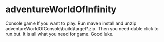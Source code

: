 # adventureWorldOfInfinity
Console game
If you want to play. Run maven install and unzip adventureWorldOfConsole\build\target\*.zip.
Then you need duble click to run.but. It is all what you need for game.
Good luke.
